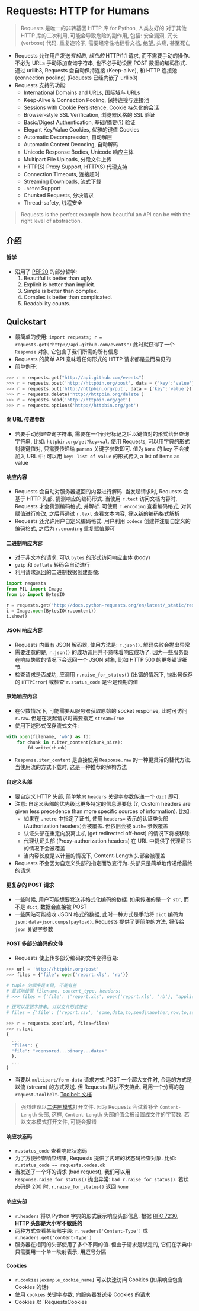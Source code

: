 # Requests: HTTP for Humans

> Requests 是唯一的非转基因 HTTP 库 for Python, 人类友好的
对于其他 HTTP 库的二次利用, 可能会导致危险的副作用, 包括: 安全漏洞, 冗长 (verbose) 代码, 重复造轮子, 需要经常性地翻看文档, 绝望, 头痛, 甚至死亡

- Requests 允许用户发送*有机的*, *绿色的* HTTP/1.1 请求, 而不需要手动的操作. 不必为 URLs 手动添加查询字符串, 也不必手动设置 POST 数据的编码形式. 通过 urllib3, Requests 会自动保持连接 (Keep-alive), 和 HTTP 连接池 (connection pooling) (Requests 已经内嵌了 urllib3)
- Requests 支持的功能:
    - International Domains and URLs, 国际域与 URLs
    - Keep-Alive & Connection Pooling, 保持连接与连接池
    - Sessions with Cookie Persistence, Cookie 持久化的会话
    - Browser-style SSL Verification, 浏览器风格的 SSL 验证
    - Basic/Digest Authentication, 基础/摘要(?) 验证
    - Elegant Key/Value Cookies, 优雅的键值 Cookies
    - Automatic Decompression, 自动解压
    - Automatic Content Decoding, 自动解码
    - Unicode Response Bodies, Unicode 响应主体
    - Multipart File Uploads, 分段文件上传
    - HTTP(S) Proxy Support, HTTP(S) 代理支持
    - Connection Timeouts, 连接超时
    - Streaming Downloads, 流式下载
    - `.netrc` Support
    - Chunked Requests, 分块请求
    - Thread-safety, 线程安全

> Requests is the perfect example how beautiful an API can be with the right level of abstraction.

## 介绍

#### 哲学

- 沿用了 [PEP20](https://www.python.org/dev/peps/pep-0020/) 的部分哲学:
    1. Beautiful is better than ugly.
    2. Explicit is better than implicit.
    3. Simple is better than complex.
    4. Complex is better than complicated.
    5. Readability counts.

## Quickstart

- 最简单的使用: `import requests; r = requests.get("http://api.github.com/events")` 此时就获得了一个 `Response` 对象, 它包含了我们所需的所有信息
- Requests 的简单 API 意味着任何形式的 HTTP 请求都是显而易见的
- 简单例子:

```python
>>> r = requests.get("http://api.github.com/events")
>>> r = requests.post('http://httpbin.org/post', data = {'key':'value'})
>>> r = requests.put('http://httpbin.org/put', data = {'key':'value'})
>>> r = requests.delete('http://httpbin.org/delete')
>>> r = requests.head('http://httpbin.org/get')
>>> r = requests.options('http://httpbin.org/get')
```

#### 向 URL 传递参数

- 若要手动创建查询字符串, 需要在一个问号标记之后以键值对的形式给出查询字符串, 比如: `httpbin.org/get?key=val`. 使用 Requests, 可以用字典的形式封装键值对, 只需要传递给 `params` 关键字参数即可. 值为 `None` 的 key 不会被加入 URL 中; 可以用 `key: list of value` 的形式传入 a list of items as value

#### 响应内容

- Requests 会自动对服务器返回的内容进行解码. 当发起请求时, Requests 会基于 HTTP 头部, 猜测响应的编码形式. 当使用 `r.text` 访问文档内容时, Requests 才会猜测编码格式, 并解析. 可使用 `r.encoding` 查看编码格式, 对其赋值进行修改, 之后再通过 `r.text` 查看文本内容, 将以新的编码格式解析
- Requests 还允许用户自定义编码格式. 用户利用 `codecs` 创建并注册自定义的编码格式, 之后为 `r.encoding` 重复赋值即可

#### 二进制响应内容

- 对于非文本的请求, 可以 `bytes` 的形式访问响应主体 (body)
- `gzip` 和 `deflate` 转码会自动进行
- 利用请求返回的二进制数据创建图像:

```python
import requests
from PIL import Image
from io import BytesIO

r = requests.get("http://docs.python-requests.org/en/latest/_static/requests-sidebar.png")
i = Image.open(BytesIO(r.content))
i.show()
```

#### JSON 响应内容

- Requests 内置有 JSON 解码器, 使用方法是: `r.json()`. 解码失败会抛出异常
- 需要注意的是, `r.json()` 的成功调用并不意味着响应成功了. 因为一些服务器在响应失败的情况下会返回一个 JSON 对象, 比如 HTTP 500 的更多错误细节.
- 检查请求是否成功, 应调用 `r.raise_for_status()` (出错的情况下, 抛出句保存的 `HTTPError`) 或检查 `r.status_code` 是否是预期的值

#### 原始响应内容

- 在少数情况下, 可能需要从服务器获取原始的 socket response, 此时可访问 `r.raw`. 但是在发起请求时需要指定 `stream=True`
- 使用下述形式保存流式文件:

```python
with open(filename, 'wb') as fd:
    for chunk in r.iter_content(chunk_size):
        fd.write(chunk)
```

- `Response.iter_content` 是直接使用 `Response.raw` 的一种更灵活的替代方法. 当使用流的方式下载时, 这是一种推荐的解构方法

#### 自定义头部

- 要自定义 HTTP 头部, 简单地向 `headers` 关键字参数传递一个 `dict` 即可.
- 注意: 自定义头部的优先级比更多特定的信息源要低 (?, Custom headers are given less precedence than more specific sources of information). 比如:
    - 如果在 `.netrc` 中指定了证书, 使用 `headers=` 表示的认证类头部(Authorization headers)会被覆盖. 但依旧会被 `auth=` 参数覆盖
    - 认证头部在重定向脱离主机 (get redirected off-host) 的情况下将被移除
    - 代理认证头部 (Proxy-authorization headers) 在 URL 中提供了代理证书的情况下会被覆盖
    - 当内容长度是以计量的情况下, Content-Length 头部会被覆盖
- Requests 不会因为自定义头部的指定而改变行为. 头部只是简单地传递给最终的请求

#### 更复杂的 POST 请求

- 一些时候, 用户可能想要发送非格式化编码的数据. 如果传递的是一个 `str`, 而不是 `dict`, 数据会直接被 POST
- 一些网站可能接收 JSON 格式的数据, 此时一种方式是手动将 `dict` 编码为 `json`: `data=json.dumps(payload)`. Requests 提供了更简单的方法, 将传给 `json` 关键字参数

#### POST 多部分编码的文件

- Requests 使上传多部分编码的文件变得容易:

```python
>>> url = 'http://httpbin.org/post'
>>> files = {'file': open('report.xls', 'rb')}

# tuple 的顺序是关键, 不能有差
# 显式地设置 filename, content_type, headers:
# >>> files = {'file': ('report.xls', open('report.xls', 'rb'), 'application/vnd.ms-excel', {'Expires': '0'})}

# 还可以发送字符串, 并以文件形式接收
# files = {'file': ('report.csv', 'some,data,to,send\nanother,row,to,send\n')}

>>> r = requests.post(url, files=files)
>>> r.text
{
  ...
  "files": {
  "file": "<censored...binary...data>"
  },
  ...
}
```

- 当要以 `multipart/form-data` 请求方式 POST 一个超大文件时, 合适的方式是以流 (stream) 的方式发送. 但 Requests 默认不支持此, 可用一个分离的包 `request-toolbelt`. [Toolbelt 文档](https://toolbelt.readthedocs.io/)

> 强烈建议以[二进制模式](https://docs.python.org/3/tutorial/inputoutput.html#reading-and-writing-files)打开文件. 因为 Requests 会试着补全 `Content-Length` 头部, 这样, `Content-Length` 头部的值会被设置成文件的字节数. 若以文本模式打开文件, 可能会报错

#### 响应状态码

- `r.status_code` 查看响应状态码
- 为了方便检查响应结果, Requests 提供了内建的状态码检查对象. 比如: `r.status_code == requests.codes.ok`
- 当发送了一个坏的请求 (bad request), 我们可以用 `Response.raise_for_status()` 抛出异常: `bad_r.raise_for_status()`. 若状态码是 200 时, `r.raise_for_status()` 返回 `None`

#### 响应头部

- `r.headers` 将以 Python 字典的形式展示响应头部信息. 根据 [RFC 7230](https://tools.ietf.org/html/rfc7230#section-3.2), **HTTP 头部是大小写不敏感的**
- 两种方式查看某头部字段: `r.headers['Content-Type']` 或 `r.headers.get('content-type')`
- 服务器在相同的头部使用了多个不同的值. 但由于请求是绑定的, 它们在字典中只需要用一个单一映射表示, 用逗号分隔

#### Cookies

- `r.cookies[example_cookie_name]` 可以快速访问 Cookies (如果响应包含 Cookies 的话)
- 使用 `cookies` 关键字参数, 向服务器发送带 Cookies 的请求
- Cookies 以 `RequestsCookies
